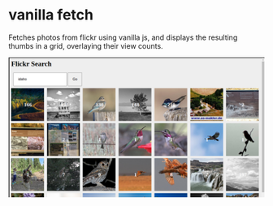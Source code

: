 # vanilla fetch

Fetches photos from flickr using vanilla js, and displays the resulting thumbs in a grid, overlaying their view counts. 

![example screenshot of app](./screenshot.png)
